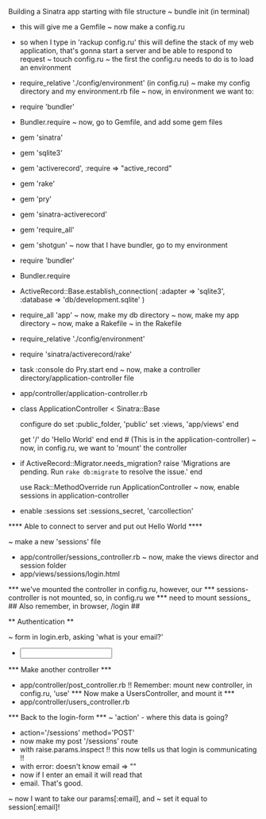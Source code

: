 Building a Sinatra app starting with file structure
~ bundle init (in terminal)
  * this will give me a Gemfile
~ now make a config.ru
  * so when I type in 'rackup config.ru' this will define the
    stack of my web application, that's gonna start a server
    and be able to respond to request
~ touch config.ru
~ the first the config.ru needs to do is to load an environment
  * require_relative './config/environment' (in config.ru)
~ make my config directory and my environment.rb file
~ now, in environment we want to:
  * require 'bundler'
  * Bundler.require
~ now, go to Gemfile, and add some gem files
  * gem 'sinatra'
  * gem 'sqlite3'
  * gem 'activerecord', :require => "active_record"
  * gem 'rake'
  * gem 'pry'
  * gem 'sinatra-activerecord'
  * gem 'require_all'
  * gem 'shotgun'
~ now that I have bundler, go to my environment
  * require 'bundler'
  * Bundler.require
  * ActiveRecord::Base.establish_connection(
    :adapter => 'sqlite3',
    :database => 'db/development.sqlite'
    )
  * require_all 'app'
~ now, make my db directory
~ now, make my app directory
~ now, make a Rakefile
~ in the Rakefile
  * require_relative './config/environment'
  * require 'sinatra/activerecord/rake'
  * task :console do
      Pry.start
    end
~ now, make a controller directory/application-controller file
  * app/controller/application-controller.rb
  * class ApplicationController < Sinatra::Base

      configure do
        set :public_folder, 'public'
        set :views, 'app/views'
      end

      get '/' do
        'Hello World'
      end
    end  # (This is in the application-controller)
~ now, in config.ru, we want to 'mount' the controller
  * if ActiveRecord::Migrator.needs_migration?
     raise 'Migrations are pending. Run `rake db:migrate` to resolve the issue.'
    end

    use Rack::MethodOverride
    run ApplicationController
~ now, enable sessions in application-controller
  * enable :sessions
    set :sessions_secret, 'carcollection'

**** Able to connect to server and put out Hello World ****

~ make a new 'sessions' file
  * app/controller/sessions_controller.rb
~ now, make the views director and session folder
  * app/views/sessions/login.html

*** we've mounted the controller in config.ru, however, our
*** sessions-controller is not mounted, so, in config.ru we
*** need to mount sessions_
    ## Also remember, in browser, /login ##

** Authentication **

~ form in login.erb, asking 'what is your email?'
  * <input  type="text" name="email">
*** Make another controller ***
  * app/controller/post_controller.rb
    !! Remember: mount new controller, in config.ru, 'use'
*** Now make a UsersController, and mount it ***
  * app/controller/users_controller.rb

*** Back to the login-form ***
~ 'action' - where this data is going?
  * action='/sessions' method='POST'
  * now make my post '/sessions' route
  * with raise.params.inspect
!! this now tells us that login is communicating !!
  * with error: doesn't know email => ""
  * now if I enter an email it will read that   
  * email.  That's good.  

~ now I want to take our params[:email], and
~ set it equal to session[:email]! 
